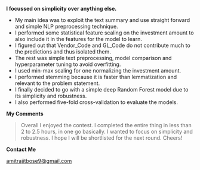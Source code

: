 **I focussed on simplicity over anything else.** 

 - My main idea was to exploit the text summary and use straight forward and simple NLP preprocessing technique. 
 - I performed some statistical feature scaling on the investment amount to also include it in the features for the model to learn. 
 - I figured out that Vendor_Code and GL_Code do not contribute much to the predictions and thus isolated them.
 - The rest was simple text preprocessing, model comparison and hyperparameter tuning to avoid overfitting. 
 - I used min-max scaling for one normalizing the investment amount.
 - I performed stemming because it is faster than lemmatization and relevant to the problem statement.
 - I finally decided to go with a simple deep Random Forest model due to its simplicity and robustness. 
 - I also performed five-fold cross-validation to evaluate the models.

**My Comments**

> Overall I enjoyed the contest. I completed the entire thing in less than 2 to 2.5 hours, in one go basically. I wanted to focus on simplicity and robustness. I hope I will be shortlisted for the next round. Cheers!

**Contact Me**

amitrajitbose9@gmail.com